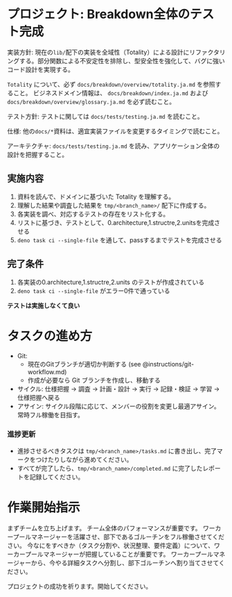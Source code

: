 # プロジェクト: Breakdown全体のテスト完成

実装方針:
現在の`lib/`配下の実装を全域性（Totality）による設計にリファクタリングする。部分関数による不安定性を排除し、型安全性を強化して、バグに強いコード設計を実現する。

`Totality` について、必ず `docs/breakdown/overview/totality.ja.md` を参照すること。
ビジネスドメイン情報は、 `docs/breakdown/index.ja.md` および `docs/breakdown/overview/glossary.ja.md` を必ず読むこと。

テスト方針:
テストに関しては `docs/tests/testing.ja.md` を読むこと。

仕様:
他の`docs/*`資料は、適宜実装ファイルを変更するタイミングで読むこと。

アーキテクチャ:
`docs/tests/testing.ja.md` を読み、アプリケーション全体の設計を把握すること。

## 実施内容

1. 資料を読んで、ドメインに基づいた Totality を理解する。
2. 理解した結果や調査した結果を `tmp/<branch_name>/` 配下に作成する。
3. 各実装を調べ、対応するテストの存在をリスト化する。 
4. リストに基づき、テストとして、0.architecture,1.structre,2.unitsを完成させる
5. `deno task ci --single-file` を通して、passするまでテストを完成させる


## 完了条件

1. 各実装の0.architecture,1.structre,2.units のテストが作成されている
2. `deno task ci --single-file` がエラー0件で通っている


**テストは実施しなくて良い**

# タスクの進め方

- Git:
  - 現在のGitブランチが適切か判断する (see @instructions/git-workflow.md)
  - 作成が必要なら Git ブランチを作成し、移動する
- サイクル: 仕様把握 → 調査 → 計画・設計 → 実行 → 記録・検証 → 学習 → 仕様把握へ戻る
- アサイン: サイクル段階に応じて、メンバーの役割を変更し最適アサイン。常時フル稼働を目指す。

### 進捗更新

- 進捗させるべきタスクは `tmp/<branch_name>/tasks.md` に書き出し、完了マークをつけたりしながら進めてください。
- すべてが完了したら、`tmp/<branch_name>/completed.md` に完了したレポートを記録してください。

# 作業開始指示

まずチームを立ち上げます。
チーム全体のパフォーマンスが重要です。
ワーカープールマネージャーを活躍させ、部下であるゴルーチンをフル稼働させてください。
今なにをすべきか（タスク分割や、状況整理、要件定義）について、ワーカープールマネージャーが把握していることが重要です。
ワーカープールマネージャーから、今やる詳細タスクへ分割し、部下ゴルーチンへ割り当てさせてください。

プロジェクトの成功を祈ります。開始してください。
